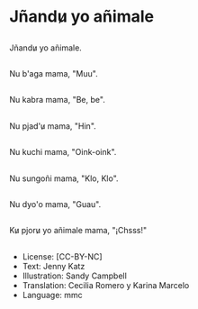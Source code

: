 # Jñandu̷ yo añimale

##
Jñandu̷ yo añimale.

##
Nu b'aga mama, "Muu".

##
Nu kabra mama, "Be, be".

##
Nu pjad'u̷ mama, "Hin".

##
Nu kuchi mama, "Oink-oink".

##
Nu sungoñi mama, "Klo, Klo".

##
Nu dyo'o mama, "Guau".

##
Ku̷ pjoru̷ yo añimale mama, "¡Chsss!"

##
* License: [CC-BY-NC]
* Text: Jenny Katz
* Illustration: Sandy Campbell
* Translation: Cecilia Romero y Karina Marcelo
* Language: mmc
